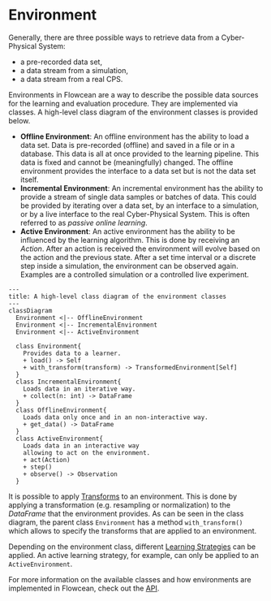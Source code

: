 # Environment

Generally, there are three possible ways to retrieve data from a Cyber-Physical System:

- a pre-recorded data set,
- a data stream from a simulation,
- a data stream from a real CPS.

Environments in Flowcean are a way to describe the possible data sources for the learning and evaluation procedure.
They are implemented via classes.
A high-level class diagram of the environment classes is provided below.

- **Offline Environment**: An offline environment has the ability to load a data set.
Data is pre-recorded (offline) and saved in a file or in a database.
This data is all at once provided to the learning pipeline.
This data is fixed and cannot be (meaningfully) changed.
The offline environment provides the interface to a data set but is not the data set itself.
- **Incremental Environment**: An incremental environment has the ability to provide a stream of single data samples or batches of data.
This could be provided by iterating over a data set, by an interface to a simulation, or by a live interface to the real Cyber-Physical System.
This is often referred to as *passive online learning*.
- **Active Environment**: An active environment has the ability to be influenced by the learning algorithm.
This is done by receiving an *Action*.
After an action is received the environment will evolve based on the action and the previous state.
After a set time interval or a discrete step inside a simulation, the environment can be observed again.
Examples are a controlled simulation or a controlled live experiment. 

``` mermaid
---
title: A high-level class diagram of the environment classes
--- 
classDiagram
  Environment <|-- OfflineEnvironment
  Environment <|-- IncrementalEnvironment
  Environment <|-- ActiveEnvironment
  
  class Environment{
    Provides data to a learner.
    + load() -> Self
    + with_transform(transform) -> TransformedEnvironment[Self]
  }
  class IncrementalEnvironment{
    Loads data in an iterative way. 
    + collect(n: int) -> DataFrame
  }
  class OfflineEnvironment{
    Loads data only once and in an non-interactive way. 
    + get_data() -> DataFrame
  }
  class ActiveEnvironment{
    Loads data in an interactive way
    allowing to act on the environment. 
    + act(Action)
    + step()
    + observe() -> Observation
  }
```



It is possible to apply [Transforms](https://www3.tuhh.de/agenc/user_guide/transforms/) to an environment.
This is done by applying a transformation (e.g. resampling or normalization) to the *DataFrame* that the environment provides.
As can be seen in the class diagram, the parent class `Environment` has a method `with_transform()` which allows to specify the transforms that are applied to an environment.

Depending on the environment class, different [Learning Strategies](https://www3.tuhh.de/agenc/user_guide/learning_strategies/) can be applied.
An active learning strategy, for example, can only be applied to an `ActiveEnvironment`.

For more information on the available classes and how environments are implemented in Flowcean, check out the [API](https://www3.tuhh.de/agenc/reference/flowcean/).
